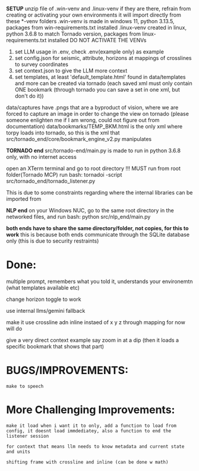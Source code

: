 **SETUP**
unzip file of .win-venv and .linux-venv if they are there, refrain from creating or activating your own environments
it will import directly from these *-venv folders
    .win-venv is made in windows 11, python 3.13.5, packages from win-requirements.txt installed
    .linux-venv created in linux, python 3.6.8 to match Tornado version, packages from linux-requirements.txt installed
DO NOT ACTIVATE THE VENVs 

1. set LLM usage in .env, check .env(example only) as example
2. set config.json for seismic, attribute, horizons at mappings of crosslines to  survey coordinates
3. set context.json to give the LLM more context
4. set templates, at least 'default_template.html' found in data/templates and more can be created via tornado (each saved xml must only contain ONE bookmark (through tornado you can save a set in one xml, but don't do it))

data/captures have .pngs that are a byproduct of vision, where we are forced to capture an image in order to change the view on tornado (please someone enlighten me if I am wrong, could not figure out from documentation)
data/bookmarks/TEMP_BKM.html is the only xml where torpy loads into tornado, so this is the xml that src/tornado_end/core/bookmark_engine_v2.py manipulates

**TORNADO end**
src/tornado-end/main.py is made to run in python 3.6.8 only, with no internet access

open an XTerm terminal and go to root directory
!!! MUST run from root folder(Tornado MCP)
run bash:
    tornadoi -script src/tornado_end/tornado_listener.py

This is due to some constraints regarding where the internal libraries can be imported from

**NLP end**
on your Windows NUC, go to the same root directory in the networked files, and run bash:
    python src/nlp_end/main.py

**both ends have to share the same directory/folder, not copies, for this to work**
this is because both ends communicate through the SQLite database only (this is due to security restraints)







Done:
===========================

multiple prompt, remembers what you told it, understands your environemtn (what templates available etc)

change horizon toggle to work

use internal llms/gemini fallback

make it use crossline adn inline instaed of x y z through mapping for now will do

give a very direct context example say zoom in at a dip (then it loads a specific bookmark that shows that part)

BUGS/IMPROVEMENTS:
===========================================================================

    make to speech

More Challenging Improvements:    
===============================================================================

    make it load when i want it to only, add a function to load from config, it doesnt load immdediatey, also a function to end the listener session

    for context that means llm needs to know metadata and current state and units
    
    shifting frame with crossline and inline (can be done w math)
    